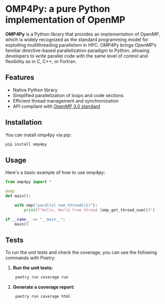 # OMP4Py: a pure Python implementation of OpenMP

**OMP4Py** is a Python library that provides an implementation of OpenMP, which is widely recognized as the standard programming model for exploiting multithreading parallelism in HPC. OMP4Py brings OpenMP’s familiar directive-based parallelization paradigm to Python, allowing developers to write parallel code with the same level of control and flexibility as in C, C++, or Fortran.

## Features

- Native Python library
- Simplified parallelization of loops and code sections
- Efficient thread management and synchronization
- API compliant with [OpenMP 3.0 standard](https://www.openmp.org/wp-content/uploads/spec30.pdf)

## Installation

You can install omp4py via pip:

```bash
pip install omp4py
```

## Usage

Here's a basic example of how to use omp4py:

```python
from omp4py import *

@omp
def main():

    with omp("parallel num_threads(2)"):
        print(f"Hello, World from thread {omp_get_thread_num()}")

if __name__ == "__main__":
    main()
```

## Tests

To run the unit tests and check the coverage, you can use the following commands with Poetry:

1. **Run the unit tests:**

    ```bash
     poetry run coverage run
    ```

2. **Generate a coverage report:**

    ```bash
     poetry run coverage html
    ```
